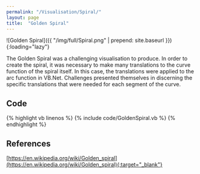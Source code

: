 ```yaml
---
permalink: "/Visualisation/Spiral/"
layout: page
title:  "Golden Spiral"
---
```

![Golden Spiral]({{ "/img/full/Spiral.png" | prepend: site.baseurl }}){:loading="lazy"}

The Golden Spiral was a challenging visualisation to produce. In order to create the spiral, it was necessary to make many translations to the curve function of the spiral itself. In this case, the translations were applied to the arc function in VB.Net. Challenges presented themselves in discerning the specific translations that were needed for each segment of the curve.

Code
----------
{% highlight vb linenos %}
{% include code/GoldenSpiral.vb %}
{% endhighlight %}

References
----------
[https://en.wikipedia.org/wiki/Golden_spiral](https://en.wikipedia.org/wiki/Golden_spiral){:target="_blank"}